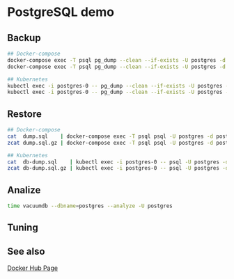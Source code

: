 # PostgreSQL demo

## Backup

```bash
## Docker-compose
docker-compose exec -T psql pg_dump --clean --if-exists -U postgres -d postgres > dump.sql
docker-compose exec -T psql pg_dump --clean --if-exists -U postgres -d postgres | gzip > dump.sql.gz

## Kubernetes
kubectl exec -i postgres-0 -- pg_dump --clean --if-exists -U postgres -d old > old.sql
kubectl exec -i postgres-0 -- pg_dump --clean --if-exists -U postgres -d old | gzip > old.sql.gz
```

## Restore

```bash
## Docker-compose
cat  dump.sql    | docker-compose exec -T psql psql -U postgres -d postgres
zcat dump.sql.gz | docker-compose exec -T psql psql -U postgres -d postgres

## Kubernetes
cat  db-dump.sql    | kubectl exec -i postgres-0 -- psql -U postgres -d postgres
zcat db-dump.sql.gz | kubectl exec -i postgres-0 -- psql -U postgres -d postgres
```

## Analize
```bash
time vacuumdb --dbname=postgres --analyze -U postgres
```

## Tuning

## See also
[Docker Hub Page](https://hub.docker.com/_/postgres/)
